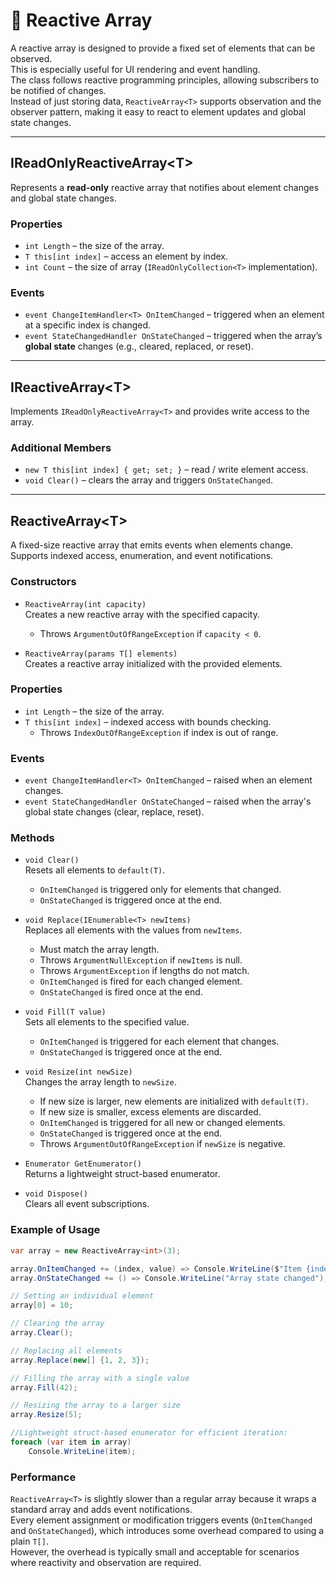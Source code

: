 # 🧩 Reactive Array

A reactive array is designed to provide a fixed set of elements that can be observed.  
This is especially useful for UI rendering and event handling.  
The class follows reactive programming principles, allowing subscribers to be notified of changes.  
Instead of just storing data, `ReactiveArray<T>` supports observation and the observer pattern, making it easy to react
to element updates and global state changes.

---

## IReadOnlyReactiveArray\<T\>

Represents a **read-only** reactive array that notifies about element changes and global state changes.

### Properties

- `int Length` – the size of the array.
- `T this[int index]` – access an element by index.
- `int Count` – the size of array (`IReadOnlyCollection<T>` implementation).

### Events

- `event ChangeItemHandler<T> OnItemChanged` – triggered when an element at a specific index is changed.
- `event StateChangedHandler OnStateChanged` – triggered when the array’s **global state** changes (e.g., cleared,
  replaced, or reset).

---

## IReactiveArray\<T\>

Implements `IReadOnlyReactiveArray<T>` and provides write access to the array.

### Additional Members

- `new T this[int index] { get; set; }` – read / write element access.
- `void Clear()` – clears the array and triggers `OnStateChanged`.

---

## ReactiveArray\<T\>
A fixed-size reactive array that emits events when elements change.  
Supports indexed access, enumeration, and event notifications.

### Constructors

- `ReactiveArray(int capacity)`  
  Creates a new reactive array with the specified capacity.
    - Throws `ArgumentOutOfRangeException` if `capacity < 0`.


- `ReactiveArray(params T[] elements)`  
  Creates a reactive array initialized with the provided elements.

### Properties

- `int Length` – the size of the array.
- `T this[int index]` – indexed access with bounds checking.
    - Throws `IndexOutOfRangeException` if index is out of range.

### Events

- `event ChangeItemHandler<T> OnItemChanged` – raised when an element changes.
- `event StateChangedHandler OnStateChanged` – raised when the array's global state changes (clear, replace, reset).

### Methods

- `void Clear()`  
  Resets all elements to `default(T)`.
    - `OnItemChanged` is triggered only for elements that changed.
    - `OnStateChanged` is triggered once at the end.


- `void Replace(IEnumerable<T> newItems)`  
  Replaces all elements with the values from `newItems`.
    - Must match the array length.
    - Throws `ArgumentNullException` if `newItems` is null.
    - Throws `ArgumentException` if lengths do not match.
    - `OnItemChanged` is fired for each changed element.
    - `OnStateChanged` is fired once at the end.


- `void Fill(T value)`  
  Sets all elements to the specified value.
  - `OnItemChanged` is triggered for each element that changes.
  - `OnStateChanged` is triggered once at the end.


- `void Resize(int newSize)`  
  Changes the array length to `newSize`.
  - If new size is larger, new elements are initialized with `default(T)`.
  - If new size is smaller, excess elements are discarded.
  - `OnItemChanged` is triggered for all new or changed elements.
  - `OnStateChanged` is triggered once at the end.
  - Throws `ArgumentOutOfRangeException` if `newSize` is negative.

- `Enumerator GetEnumerator()`  
  Returns a lightweight struct-based enumerator.

- `void Dispose()`  
  Clears all event subscriptions.

### Example of Usage
```csharp
var array = new ReactiveArray<int>(3);

array.OnItemChanged += (index, value) => Console.WriteLine($"Item {index} changed to {value}");
array.OnStateChanged += () => Console.WriteLine("Array state changed");

// Setting an individual element
array[0] = 10; 

// Clearing the array
array.Clear();  

// Replacing all elements
array.Replace(new[] {1, 2, 3}); 

// Filling the array with a single value
array.Fill(42); 

// Resizing the array to a larger size
array.Resize(5); 

//Lightweight struct-based enumerator for efficient iteration:
foreach (var item in array)
    Console.WriteLine(item);
```

### Performance

`ReactiveArray<T>` is slightly slower than a regular array because it wraps a standard array and adds event notifications.  
Every element assignment or modification triggers events (`OnItemChanged` and `OnStateChanged`), which introduces some overhead compared to using a plain `T[]`.  
However, the overhead is typically small and acceptable for scenarios where reactivity and observation are required.
